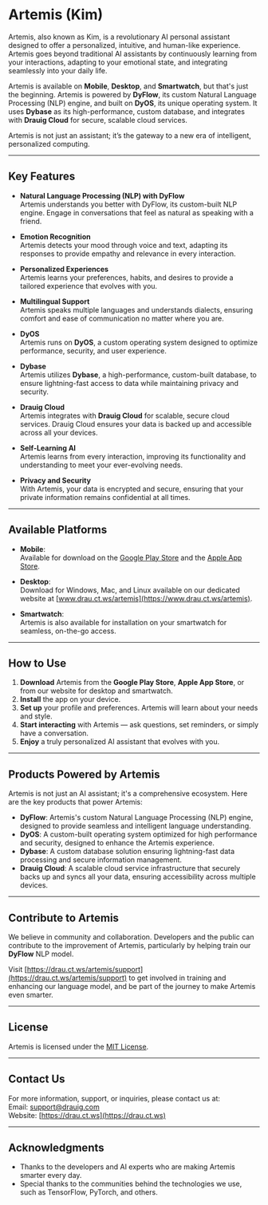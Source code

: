 # Artemis (Kim)

Artemis, also known as Kim, is a revolutionary AI personal assistant designed to offer a personalized, intuitive, and human-like experience. Artemis goes beyond traditional AI assistants by continuously learning from your interactions, adapting to your emotional state, and integrating seamlessly into your daily life. 

Artemis is available on **Mobile**, **Desktop**, and **Smartwatch**, but that's just the beginning. Artemis is powered by **DyFlow**, its custom Natural Language Processing (NLP) engine, and built on **DyOS**, its unique operating system. It uses **Dybase** as its high-performance, custom database, and integrates with **Drauig Cloud** for secure, scalable cloud services.

Artemis is not just an assistant; it’s the gateway to a new era of intelligent, personalized computing.

---

## Key Features

- **Natural Language Processing (NLP) with DyFlow**  
  Artemis understands you better with DyFlow, its custom-built NLP engine. Engage in conversations that feel as natural as speaking with a friend.

- **Emotion Recognition**  
  Artemis detects your mood through voice and text, adapting its responses to provide empathy and relevance in every interaction.

- **Personalized Experiences**  
  Artemis learns your preferences, habits, and desires to provide a tailored experience that evolves with you.

- **Multilingual Support**  
  Artemis speaks multiple languages and understands dialects, ensuring comfort and ease of communication no matter where you are.

- **DyOS**  
  Artemis runs on **DyOS**, a custom operating system designed to optimize performance, security, and user experience.

- **Dybase**  
  Artemis utilizes **Dybase**, a high-performance, custom-built database, to ensure lightning-fast access to data while maintaining privacy and security.

- **Drauig Cloud**  
  Artemis integrates with **Drauig Cloud** for scalable, secure cloud services. Drauig Cloud ensures your data is backed up and accessible across all your devices.

- **Self-Learning AI**  
  Artemis learns from every interaction, improving its functionality and understanding to meet your ever-evolving needs.

- **Privacy and Security**  
  With Artemis, your data is encrypted and secure, ensuring that your private information remains confidential at all times.

---

## Available Platforms

- **Mobile**:  
  Available for download on the [Google Play Store](https://play.google.com/store) and the [Apple App Store](https://www.apple.com/app-store/).
  
- **Desktop**:  
  Download for Windows, Mac, and Linux available on our dedicated website at [www.drau.ct.ws/artemis](https://www.drau.ct.ws/artemis).

- **Smartwatch**:  
  Artemis is also available for installation on your smartwatch for seamless, on-the-go access.

---

## How to Use

1. **Download** Artemis from the **Google Play Store**, **Apple App Store**, or from our website for desktop and smartwatch.
2. **Install** the app on your device.
3. **Set up** your profile and preferences. Artemis will learn about your needs and style.
4. **Start interacting** with Artemis — ask questions, set reminders, or simply have a conversation.
5. **Enjoy** a truly personalized AI assistant that evolves with you.

---

## Products Powered by Artemis

Artemis is not just an AI assistant; it's a comprehensive ecosystem. Here are the key products that power Artemis:

- **DyFlow**: Artemis's custom Natural Language Processing (NLP) engine, designed to provide seamless and intelligent language understanding.
- **DyOS**: A custom-built operating system optimized for high performance and security, designed to enhance the Artemis experience.
- **Dybase**: A custom database solution ensuring lightning-fast data processing and secure information management.
- **Drauig Cloud**: A scalable cloud service infrastructure that securely backs up and syncs all your data, ensuring accessibility across multiple devices.

---

## Contribute to Artemis

We believe in community and collaboration. Developers and the public can contribute to the improvement of Artemis, particularly by helping train our **DyFlow** NLP model. 

Visit [https://drau.ct.ws/artemis/support](https://drau.ct.ws/artemis/support) to get involved in training and enhancing our language model, and be part of the journey to make Artemis even smarter.

---

## License

Artemis is licensed under the [MIT License](LICENSE).

---

## Contact Us

For more information, support, or inquiries, please contact us at:  
Email: support@drauig.com  
Website: [https://drau.ct.ws](https://drau.ct.ws)

---

## Acknowledgments

- Thanks to the developers and AI experts who are making Artemis smarter every day.
- Special thanks to the communities behind the technologies we use, such as TensorFlow, PyTorch, and others.
